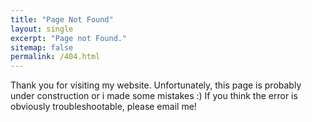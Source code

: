 ```yaml
---
title: "Page Not Found"
layout: single
excerpt: "Page not Found."
sitemap: false
permalink: /404.html
---
```

Thank you for visiting my website. Unfortunately, this page is probably under construction or i made
some mistakes :) If you think the error is obviously troubleshootable, please email me!

<script type="text/javascript">
  var GOOG_FIXURL_LANG = 'en';
  var GOOG_FIXURL_SITE = '{{ site.url }}'
</script>
<script type="text/javascript"
  src="//linkhelp.clients.google.com/tbproxy/lh/wm/fixurl.js">
</script>
